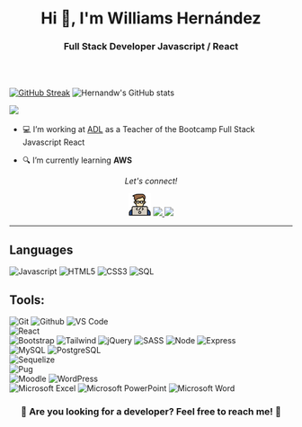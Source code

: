 <h1 align="center">Hi 👋, I'm Williams Hernández</h1>
<h3 align="center">Full Stack Developer Javascript / React</h3><br /><br />

[![GitHub Streak](https://streak-stats.demolab.com?user=hernandw&theme=dark&hide_border=true)](https://git.io/streak-stats)
![Hernandw's GitHub stats](https://github-readme-stats.vercel.app/api?username=hernandw&theme=dark&show_icons=true)

<p>
  <img width="96%" src="https://github-readme-stats.vercel.app/api/top-langs/?username=hernandw&layout=compact&card_width=500&theme=radical&hide_border=true" />
</p>

<p>


- 💻 I’m working at [ADL](https://www.desafiolatam.com/) as a Teacher of the Bootcamp Full Stack Javascript React

- 🔍 I’m currently learning **AWS**

</p>

<p align="center">
  <i>Let's connect!</i>
</p>

  <p align="center">
   <a href="https://www.williamshernandez.com/" title="website" alt="Website"><img src="https://github.com/hernandw/hernandw/blob/master/icons/coding.png" style="width: 40px"></a> 
    <a href="https://www.linkedin.com/in/hernandw/" title="linkedin" alt="Linkedin"><img src="https://cdn-icons-png.flaticon.com/512/145/145807.png" width="35px"</a>
    <a href="mailto:hernandw@gmail.com" title="email" alt="Send me an email"><img src="https://cdn-icons-png.flaticon.com/512/732/732200.png" width="35px"></a>
  </p>

  <hr />

## Languages

![Javascript](https://img.shields.io/badge/-Javascript-000000?style=flat&logo=javascript)
![HTML5](https://img.shields.io/badge/-HTML5-000000?style=flat&logo=html5)
![CSS3](https://img.shields.io/badge/-CSS-000000?style=flat&logo=css3)
![SQL](https://img.shields.io/badge/-SQL-000000?style=flat&logo=mysql)

## Tools:
![Git](https://img.shields.io/badge/-Git-000000?style=flat&logo=git)
![Github](https://img.shields.io/badge/-Github-000000?style=flat&logo=github) 
![VS Code](https://img.shields.io/badge/-visualstudiocode-000000?style=flat&logo=visual-studio-code) <br />
![React](https://img.shields.io/badge/-React-000000?style=flat&logo=react) <br />
![Bootstrap](https://img.shields.io/badge/-Bootstrap-000000?style=flat&logo=bootstrap)
![Tailwind](https://img.shields.io/badge/-Tailwind-000000?style=flat&logo=tailwindcss)
![jQuery](https://img.shields.io/badge/jquery-000000?style=flat&logo=jquery)
![SASS](https://img.shields.io/badge/SASS-000000?style=flat&logo=SASS)
![Node](https://img.shields.io/badge/-Node-000000?style=flat&logo=node.js) 
![Express](https://img.shields.io/badge/-Express-000000?style=flat&logo=express)<br />
![MySQL](https://img.shields.io/badge/-MySQL-000000?style=flat&logo=mysql)
![PostgreSQL](https://img.shields.io/badge/-PostgreSQL-000000?style=flat&logo=postgresql) <br />
![Sequelize](https://img.shields.io/badge/Sequelize-000000?style=flat&logo=Sequelize) <br />
![Pug](https://img.shields.io/badge/Pug-000000?style=flat&logo=pug)<br />
![Moodle](https://img.shields.io/badge/Moodle-000000?style=flat&logo=moodle)
![WordPress](https://img.shields.io/badge/WordPress-000000?style=flat&logo=WordPress)<br />
![Microsoft Excel](https://img.shields.io/badge/Microsoft_Excel-217346?style=flat&logo=microsoft-excel)
![Microsoft PowerPoint](https://img.shields.io/badge/Microsoft_PowerPoint-B7472A?style=flat&logo=microsoft-powerpoint)
![Microsoft Word](https://img.shields.io/badge/Microsoft_Word-2B579A?style=flat&logo=microsoft-word)


<h3 align="center"> 🎨 Are you looking for a developer? Feel free to reach me! 🎨 </h3>

